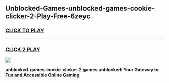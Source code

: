 
## Unblocked-Games-unblocked-games-cookie-clicker-2-Play-Free-6zeyc
<h3>
<a href="https://premium76.site?title=unblocked-games-cookie-clicker-2&ref=23A">CLICK TO PLAY</a></h3>
<hr>

<h3>
<a href="https://premium76.site?title=unblocked-games-cookie-clicker-2&ref=23A">CLICK 2 PLAY</a>
  
</h3>

<a href="https://premium76.site?title=unblocked-games-cookie-clicker-2&ref=23A"><img src="https://clearcache.store/games.png"></a>


**unblocked-games-cookie-clicker-2 games unblocked: Your Gateway to Fun and Accessible Online Gaming**
